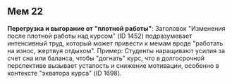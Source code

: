 ## Мем 22

**Перегрузка и выгорание от "плотной работы"**: Заголовок "Изменения после плотной работы над курсом" (ID 1452) подразумевает интенсивный труд, который может привести к мемам вроде "работать на износ, жертвуя отдыхом". Пример: Студенты наращивают усилия за счет сна или баланса, чтобы "догнать" курс, что в долгосрочной перспективе вызывает усталость и снижение мотивации, особенно в контексте "экватора курса" (ID 1698).